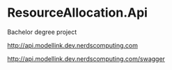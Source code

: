 # ResourceAllocation.Api
Bachelor degree project


http://api.modellink.dev.nerdscomputing.com


http://api.modellink.dev.nerdscomputing.com/swagger
